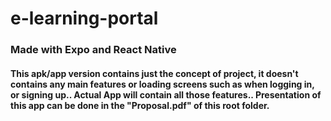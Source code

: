 # e-learning-portal

### Made with Expo and React Native

#### This apk/app version contains just the concept of project, it doesn't contains any main features or loading screens such as when logging in, or signing up.. Actual App will contain all those features.. Presentation of this app can be done in the "Proposal.pdf" of this root folder.
